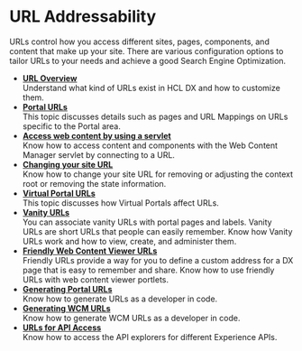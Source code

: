 # URL Addressability

URLs control how you access different sites, pages, components, and content that make up your site. There are various configuration options to tailor URLs to your needs and achieve a good Search Engine Optimization.


-   **[URL Overview](url_overview.md)**  
Understand what kind of URLs exist in HCL DX and how to customize them.
-   **[Portal URLs](../building_website/site_urls.md)**  
This topic discusses details such as pages and URL Mappings on URLs specific to the Portal area.
-   **[Access web content by using a servlet](../../../manage_content/wcm_delivery/wcm_config_delivery_servlet.md)**  
Know how to access content and components with the Web Content Manager servlet by connecting to a URL.
-   **[Changing your site URL](../../../deployment/manage/siteurl_cfg/index.md)**  
Know how to change your site URL for removing or adjusting the context root or removing the state information.
-   **[Virtual Portal URLs](../../virtual_portal/vp_planning/shape_vp_ux/advppln_shpux_urlmap.md)**  
This topic discusses how Virtual Portals affect URLs.
-   **[Vanity URLs](../../../manage_content/wcm_delivery/vanity_url/index.md)**  
You can associate vanity URLs with portal pages and labels. Vanity URLs are short URLs that people can easily remember. Know how Vanity URLs work and how to view, create, and administer them.
-   **[Friendly Web Content Viewer URLs](../../../manage_content/wcm_delivery/deliver_webcontent_on_dx/customizing_content/friendlyurl_wcmviewer/index.md)**  
Friendly URLs provide a way for you to define a custom address for a DX page that is easy to remember and share. Know how to use friendly URLs with web content viewer portlets.
-   **[Generating Portal URLs](../../../extend_dx/apis/url_generation/index.md)**  
Know how to generate URLs as a developer in code.
-   **[Generating WCM URLs](../../../manage_content/wcm_authoring/authoring_portlet/content_management_artifacts/tags/wcm_dev_writing-links.md)**  
Know how to generate WCM URLs as a developer in code.
-   **[URLs for API Access](../../../get_started/product_overview/api_access.md)**  
Know how to access the API explorers for different Experience APIs.



